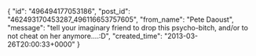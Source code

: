  {
   "id": "496494177053186",
   "post_id": "462493170453287_496116653757605",
   "from_name": "Pete Daoust",
   "message": "tell your imaginary friend to drop this psycho-bitch, and/or to not cheat on her anymore....:D",
   "created_time": "2013-03-26T20:00:33+0000"
 }
